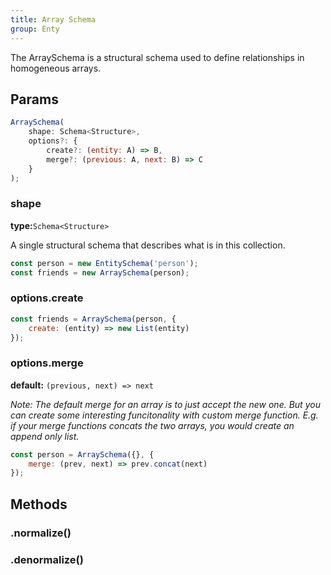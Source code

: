 ```yaml
---
title: Array Schema
group: Enty
---
```


The ArraySchema is a structural schema used to define relationships in homogeneous arrays.

## Params

```js
ArraySchema(
    shape: Schema<Structure>,
    options?: {
        create?: (entity: A) => B,
        merge?: (previous: A, next: B) => C
    }
);
```

### shape 
**type:**`Schema<Structure>`  

A single structural schema that describes what is in this collection.

```js
const person = new EntitySchema('person');
const friends = new ArraySchema(person);
```

### options.create 
<Create/>

```js
const friends = ArraySchema(person, {
    create: (entity) => new List(entity)
});
```

### options.merge 
**default:** `(previous, next) => next` 
<Merge />

_Note: The default merge for an array is to just accept the new one. But you can
create some interesting funcitonality with custom merge function. E.g. if your merge functions concats
the two arrays, you would create an append only list._

```js
const person = ArraySchema({}, {
    merge: (prev, next) => prev.concat(next)
});
```


## Methods

### .normalize()
<Normalize />

### .denormalize()
<Denormalize />

